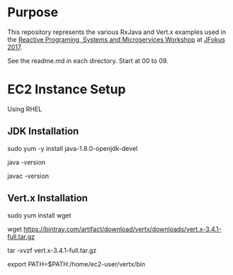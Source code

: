 # Purpose

This repository represents the various RxJava and Vert.x examples used in the [Reactive Programing, Systems and Microservices Workshop](https://www.jfokus.se/jfokus17/preso/Reactive-Programming-Systems-and-Microservices.pdf) at [JFokus 2017](www.jfokus.se).

See the readme.md in each directory.  Start at 00 to 09.  
# EC2 Instance Setup
Using RHEL 

## JDK Installation
sudo yum -y install java-1.8.0-openjdk-devel

java -version

javac -version

## Vert.x Installation

sudo yum install wget

wget https://bintray.com/artifact/download/vertx/downloads/vert.x-3.4.1-full.tar.gz

tar -xvzf vert.x-3.4.1-full.tar.gz

export PATH=$PATH:/home/ec2-user/vertx/bin

